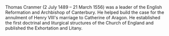 Thomas Cranmer (2 July 1489 – 21 March 1556) was a leader of the English Reformation and Archbishop of Canterbury. He helped build the case for the annulment of Henry VIII's marriage to Catherine of Aragon. He established the first doctrinal and liturgical structures of the Church of England and published the Exhortation and Litany.
